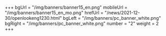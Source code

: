 +++
bgUrl = "/img/banners/banner15_en.png"
mobileUrl = "/img/banners/banner15_en_mo.png"
hrefUrl = "/news/2021-12-30/openlookeng1230.html"
bgLeft = "/img/banners/pc_banner_white.png"
bgRight = "/img/banners/pc_banner_white.png"
number = "2"
weight =  2
+++
 